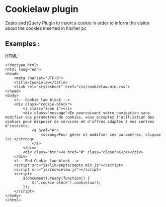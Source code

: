 Cookielaw plugin
================================

Zepto and jQuery Plugin to insert a cookie in order to inform the visitor about the cookies inserted in his/her pc

Examples :
---------

HTML:
```
<!doctype html>
<html lang="en">
<head>
    <meta charset="UTF-8">
    <title>Cookielaw</title>
    <link rel="stylesheet" href="css/cookielaw.min.css">
</head>
<body>
    <!-- Cookie law block -->
    <div class="cookie-block">
        <i class="icon i"></i>
        <div class="message">En poursuivant votre navigation sans modifier vos paramètres de cookies, vous acceptez l'utilisation des cookies pour disposer de services et d'offres adaptés à vos centres d'intérêts.
            <a href="#">
                <strong>Pour gérer et modifier ces paramètres, cliquez ici.</strong>
            </a>
        </div>
        <div class="btn"><a href="#" class="close">X</a></div>
    </div>
    <!-- End Cookie law block -->
    <script src="js/lib/zepto/zepto.min.js"></script>
    <script src="js/cookielaw.js"></script>
    <script>
        $(document).ready(function() {
            $('.cookie-block').cookielaw();
        });
    </script>
</body>
</html>
```
